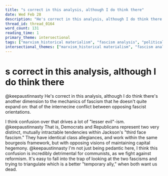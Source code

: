 ```yaml
---
title: "s correct in this analysis, although I do think there"
date: Wed Feb 28
description: "He's correct in this analysis, although I do think there's another dimension to the mechanics of fascism that he doesn't quite expand on: that of the..."
thread_id: thread_0164
word_count: 131
reading_time: 1
primary_theme: intersectional
tags: ["marxism_historical materialism", "fascism analysis", "political economy", "cultural criticism", "covid_public health politics"]
intersectional_themes: ["marxism_historical materialism", "fascism analysis", "political economy", "cultural criticism", "covid_public health politics"]
---
```


# s correct in this analysis, although I do think there

@keepaustinnasty He's correct in this analysis, although I do think there's another dimension to the mechanics of fascism that he doesn't quite expand on: that of the internecine conflict between opposing fascist orientations.

I think confusion over that drives a lot of "lesser evil"-ism. @keepaustinnasty That is, Democrats and Republicans represent two very distinct, mutually intractable tendencies within Jackson's "third face fascism." They have identical class allegiances, and work within the same bourgeois framework, but with opposing visions of maintaining capital hegemony. @keepaustinnasty I'm not just being pedantic here, I think this confusion is incredibly detrimental for communists, as we fight against reformism. It's easy to fall into the trap of looking at the two fascisms and trying to triangulate which is a better "temporary ally," when both want us dead.